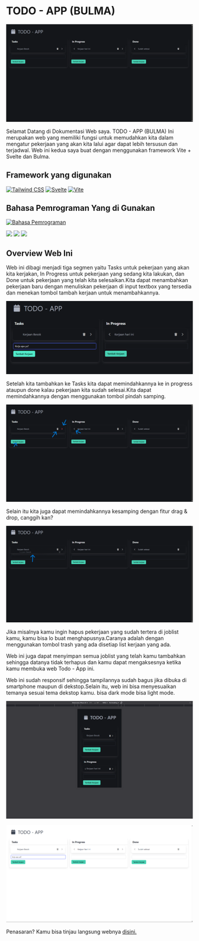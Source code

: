 # TODO - APP (BULMA)

![Foto](src/images/foto-1.png)

Selamat Datang di Dokumentasi Web saya.
TODO - APP (BULMA) Ini merupakan web yang memiliki fungsi untuk memudahkan kita dalam mengatur pekerjaan yang akan kita lalui agar
dapat lebih tersusun dan terjadwal. Web ini kedua saya buat dengan menggunakan framework Vite + Svelte dan Bulma.

## Framework yang digunakan

[![Tailwind CSS](https://img.shields.io/badge/bulma-563D7C?style=for-the-badge&logo=bulma&logoColor=white)]() [![Svelte](https://img.shields.io/badge/Svelte-%23f1413d.svg?style=for-the-badge&logo=svelte&logoColor=white)]() [![Vite](https://img.shields.io/badge/Vite-%23f1413d.svg?style=for-the-badge&logo=vite&logoColor=white)]()

## Bahasa Pemrograman Yang di Gunakan

[![Bahasa Pemrograman](https://skillicons.dev/icons?i=html,css,js)]()

[![](https://img.shields.io/badge/JavaScript-323330?style=for-the-badge&logo=javascript&logoColor=F7DF1E)]() [![](https://img.shields.io/badge/HTML5-E34F26?style=for-the-badge&logo=html5&logoColor=white)]() [![](https://img.shields.io/badge/CSS3-1572B6?style=for-the-badge&logo=css3&logoColor=white)]()

## Overview Web Ini

Web ini dibagi menjadi tiga segmen yaitu Tasks untuk pekerjaan yang akan kita kerjakan, In Progress untuk pekerjaan yang sedang kita lakukan,
dan Done untuk pekerjaan yang telah kita selesaikan.Kita dapat menambahkan pekerjaan baru dengan menuliskan pekerjaan di input textbox yang tersedia
dan menekan tombol tambah kerjaan untuk menambahkannya.

![Foto](src/images/foto-5.png)

Setelah kita tambahkan ke Tasks kita dapat memindahkannya ke in progress ataupun done kalau pekerjaan kita sudah selesai.Kita dapat memindahkannya
dengan menggunakan tombol pindah samping.

![Foto](src/images/foto-2.png)

Selain itu kita juga dapat memindahkannya kesamping dengan fitur drag & drop, canggih kan?

![Foto](src/images/foto-3.png)

Jika misalnya kamu ingin hapus pekerjaan yang sudah tertera di joblist kamu, kamu bisa lo buat menghapusnya.Caranya adalah dengan menggunakan 
tombol trash yang ada disetiap list kerjaan yang ada.

Web ini juga dapat menyimpan semua joblist yang telah kamu tambahkan sehingga datanya tidak terhapus dan kamu dapat mengaksesnya ketika kamu membuka
web Todo - App ini.

Web ini sudah responsif sehingga tampilannya sudah bagus jika dibuka di smartphone maupun di dekstop.Selain itu, web ini bisa menyesuaikan temanya sesuai
tema dekstop kamu. bisa dark mode bisa light mode.

![Foto](src/images/foto-4.png)

![Foto](src/images/foto-6.png)

Penasaran? Kamu bisa tinjau langsung webnya [disini.](https://masyaaz.github.io/todo-app-bulma/)
